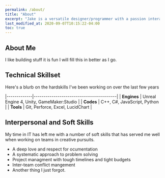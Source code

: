 ```yaml
---
permalink: /about/
title: "About"
excerpt: "Jake is a versatile designer/programmer with a passion interactivity."
last_modified_at: 2020-09-07T10:15:22-04:00
toc: true
---
```


## About Me
I like building stuff it is fun I will fill this in better as I go.

## Technical Skillset
Here's a blurb on the hardskills I've been working on over the last few years

|-------------|------------------------------------------|
| **Engines** | Unreal Engine 4, Unity, GameMaker:Studio |
| **Codes**   | C++, C#, JavaScript, Python              |
| **Tools**   | Git, Perforce, Excel, LucidChart         |

## Interpersonal and Soft Skills
My time in IT has left me with a number of soft skills that has served me well when
working on teams in creative pursuits.
 - A deep love and respect for ocumentation
 - A systematic approach to problem solving
 - Project managment with tough timelines and tight budgets
 - Inter-team conflict mangement
 - Another thing I just forgot.

<!-- ## Accomplishments -->


